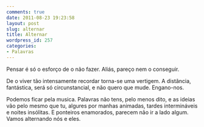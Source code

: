 ```yaml
---
comments: true
date: 2011-08-23 19:23:58
layout: post
slug: alternar
title: Alternar
wordpress_id: 257
categories:
- Palavras
---
```


Pensar é só o esforço de o não fazer. Aliás, pareço nem o conseguir.




De o viver tão intensamente recordar torna-se uma vertigem. A distância, fantástica, será só circunstancial, e não quero que mude. Engano-nos.




Podemos ficar pela musica. Palavras não tens, pelo menos dito, e as ideias vão pelo mesmo que tu, algures por manhas animadas, tardes intermináveis e noites insólitas. E ponteiros enamorados, parecem não ir a lado algum. Vamos alternando nós e eles.
